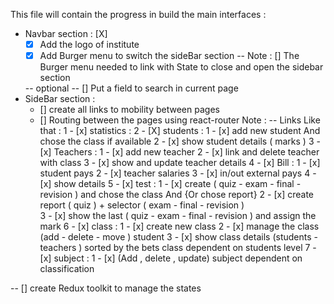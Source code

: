 
This file will contain the progress in build the main interfaces : 

- Navbar section : [X]
    - [X] Add the logo of institute
    - [X] Add Burger menu to switch the sideBar section 
        -- Note : [] The Burger menu needed to link with State to close and open the sidebar section
             
    -- optional -- [] Put a field to search in current page
- SideBar section : 
    - [] create all links to mobility between pages
    - [] Routing between the pages using react-router
    Note : -- Links Like that : 
        1 - [x] statistics : 
        2 - [X] students : 
            1 - [x] add new student And chose the class if available
            2 - [x] show student details ( marks ) 
        3 - [x] Teachers :
            1 - [x] add new teacher
            2 - [x] link and delete teacher with class 
            3 - [x] show and update teacher details
        4 - [x] Bill :
            1 - [x] student pays
            2 - [x] teacher salaries
            3 - [x] in/out external pays
            4 - [x] show details
        5 - [x] test :
            1 - [x] create ( quiz - exam - final  - revision ) and chose the class And {Or chose report}
            2 - [x] create report ( quiz ) + selector ( exam - final - revision )  
            3 - [x] show the last ( quiz - exam - final  - revision ) and assign the mark
        6 - [x] class :
            1 - [x] create new class 
            2 - [x] manage the class (add - delete - move ) student
            3 - [x] show class details (students - teachers ) sorted by the bets class dependent on students level
        7 - [x] subject : 
            1 - [x] (Add , delete , update) subject dependent on classification 

-- [] create Redux toolkit to manage the states